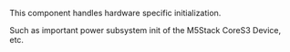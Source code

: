 This component handles hardware specific initialization.

Such as important power subsystem init of the M5Stack CoreS3 Device, etc.

